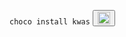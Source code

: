 `choco install kwas` <button class="btn" onclick="copyContent()"><img src="https://cdn.simpleicons.org/openlayers/ffffff" width="20" height="20" alt="Copy" /></button>
